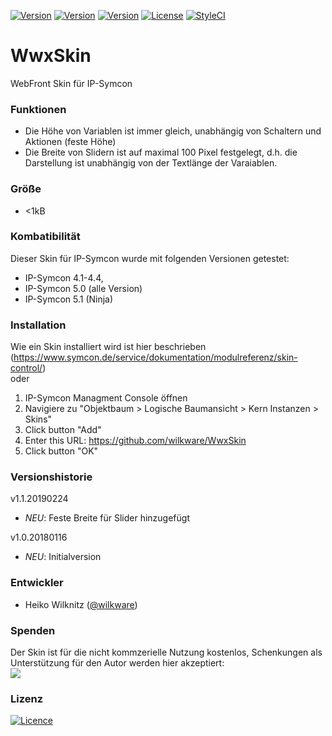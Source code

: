 [![Version](https://img.shields.io/badge/Symcon-Webfront--Skin-red.svg)](https://www.symcon.de/service/dokumentation/entwicklerbereich/sdk-tools/sdk-skins/)
[![Version](https://img.shields.io/badge/Symcon%20Version-4.1--5.1-blue.svg)](https://www.symcon.de/produkt/)
[![Version](https://img.shields.io/badge/Modul%20Version-1.1.20190224-orange.svg)](https://github.com/Wilkware/WwxSkin)
[![License](https://img.shields.io/badge/License-CC%20BY--NC--SA%204.0-green.svg)](https://creativecommons.org/licenses/by-nc-sa/4.0/)
[![StyleCI](https://github.styleci.io/repos/117355336/shield?branch=master)](https://github.styleci.io/repos/117355336)

# WwxSkin
 WebFront Skin für IP-Symcon

### Funktionen
* Die Höhe von Variablen ist immer gleich, unabhängig von Schaltern und Aktionen (feste Höhe)
* Die Breite von Slidern ist auf maximal 100 Pixel festgelegt, d.h. die Darstellung ist unabhängig von der Textlänge der Varaiablen.

### Größe
* <1kB

### Kombatibilität
Dieser Skin für IP-Symcon wurde mit folgenden Versionen getestet:
- IP-Symcon 4.1-4.4,
- IP-Symcon 5.0 (alle Version)
- IP-Symcon 5.1 (Ninja)

### Installation
Wie ein Skin installiert wird ist hier beschrieben (https://www.symcon.de/service/dokumentation/modulreferenz/skin-control/)<br />
oder <br /> 
1. IP-Symcon Managment Console öffnen
2. Navigiere zu "Objektbaum > Logische Baumansicht > Kern Instanzen > Skins"
3. Click button "Add"
4. Enter this URL: https://github.com/wilkware/WwxSkin
5. Click button "OK"

### Versionshistorie

v1.1.20190224
* _NEU_: Feste Breite für Slider hinzugefügt

v1.0.20180116
* _NEU_: Initialversion

### Entwickler
* Heiko Wilknitz ([@wilkware](https://github.com/wilkware))

### Spenden
Der Skin ist für die nicht kommzerielle Nutzung kostenlos, Schenkungen als Unterstützung für den Autor werden hier akzeptiert:<br />
<a href="https://www.paypal.com/cgi-bin/webscr?cmd=_s-xclick&hosted_button_id=8816166" target="_blank"><img src="https://www.paypalobjects.com/de_DE/DE/i/btn/btn_donate_LG.gif" border="0" /></a>

### Lizenz
[![Licence](https://licensebuttons.net/i/l/by-nc-sa/transparent/00/00/00/88x31-e.png)](https://creativecommons.org/licenses/by-nc-sa/4.0/)